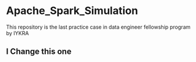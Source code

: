 # Apache_Spark_Simulation
This repository is the last practice case in data engineer fellowship program by IYKRA

## I Change this one

